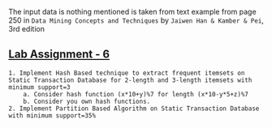 The input data is nothing mentioned is taken from text example from page 250 in `Data Mining Concepts and Techniques` by `Jaiwen Han & Kamber & Pei`, 3rd edition

## [Lab Assignment - 6](./Assignment_6)

    1. Implement Hash Based technique to extract frequent itemsets on Static Transaction Database for 2-length and 3-length itemsets with minimum support=3
        a. Consider hash function (x*10+y)%7 for length (x*10-y*5+z)%7
        b. Consider you own hash functions.
    2. Implement Partition Based Algorithm on Static Transaction Database with minimum support=35%